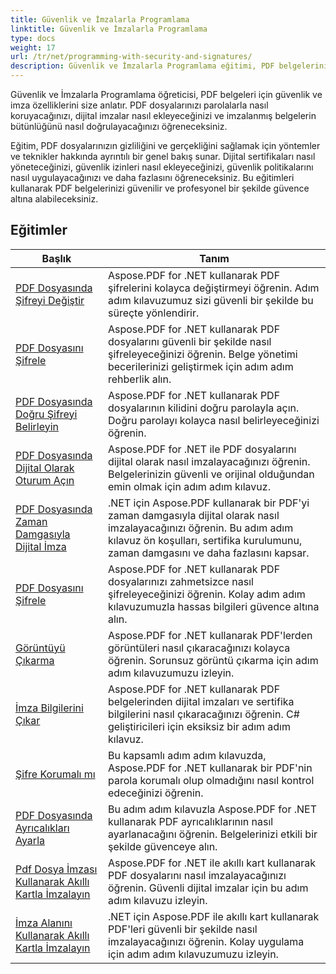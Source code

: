 ```yaml
---
title: Güvenlik ve İmzalarla Programlama
linktitle: Güvenlik ve İmzalarla Programlama
type: docs
weight: 17
url: /tr/net/programming-with-security-and-signatures/
description: Güvenlik ve İmzalarla Programlama eğitimi, PDF belgelerinizi nasıl güvence altına alacağınızı ve imzalayacağınızı, gizliliği ve özgünlüğü nasıl sağlayacağınızı öğretir.
---
```

Güvenlik ve İmzalarla Programlama öğreticisi, PDF belgeleri için güvenlik ve imza özelliklerini size anlatır. PDF dosyalarınızı parolalarla nasıl koruyacağınızı, dijital imzalar nasıl ekleyeceğinizi ve imzalanmış belgelerin bütünlüğünü nasıl doğrulayacağınızı öğreneceksiniz.

Eğitim, PDF dosyalarınızın gizliliğini ve gerçekliğini sağlamak için yöntemler ve teknikler hakkında ayrıntılı bir genel bakış sunar. Dijital sertifikaları nasıl yöneteceğinizi, güvenlik izinleri nasıl ekleyeceğinizi, güvenlik politikalarını nasıl uygulayacağınızı ve daha fazlasını öğreneceksiniz. Bu eğitimleri kullanarak PDF belgelerinizi güvenilir ve profesyonel bir şekilde güvence altına alabileceksiniz.

## Eğitimler
| Başlık | Tanım |
| --- | --- | 
| [PDF Dosyasında Şifreyi Değiştir](./change-password/) | Aspose.PDF for .NET kullanarak PDF şifrelerini kolayca değiştirmeyi öğrenin. Adım adım kılavuzumuz sizi güvenli bir şekilde bu süreçte yönlendirir. |  
| [PDF Dosyasını Şifrele](./decrypt/) | Aspose.PDF for .NET kullanarak PDF dosyalarını güvenli bir şekilde nasıl şifreleyeceğinizi öğrenin. Belge yönetimi becerilerinizi geliştirmek için adım adım rehberlik alın. |  
| [PDF Dosyasında Doğru Şifreyi Belirleyin](./determine-correct-password/) | Aspose.PDF for .NET kullanarak PDF dosyalarının kilidini doğru parolayla açın. Doğru parolayı kolayca nasıl belirleyeceğinizi öğrenin. |  
| [PDF Dosyasında Dijital Olarak Oturum Açın](./digitally-sign/) | Aspose.PDF for .NET ile PDF dosyalarını dijital olarak nasıl imzalayacağınızı öğrenin. Belgelerinizin güvenli ve orijinal olduğundan emin olmak için adım adım kılavuz. |  
| [PDF Dosyasında Zaman Damgasıyla Dijital İmza](./digitally-sign-with-time-stamp/) | .NET için Aspose.PDF kullanarak bir PDF'yi zaman damgasıyla dijital olarak nasıl imzalayacağınızı öğrenin. Bu adım adım kılavuz ön koşulları, sertifika kurulumunu, zaman damgasını ve daha fazlasını kapsar. |  
| [PDF Dosyasını Şifrele](./encrypt/) | Aspose.PDF for .NET kullanarak PDF dosyalarınızı zahmetsizce nasıl şifreleyeceğinizi öğrenin. Kolay adım adım kılavuzumuzla hassas bilgileri güvence altına alın. |  
| [Görüntüyü Çıkarma](./extracting-image/) | Aspose.PDF for .NET kullanarak PDF'lerden görüntüleri nasıl çıkaracağınızı kolayca öğrenin. Sorunsuz görüntü çıkarma için adım adım kılavuzumuzu izleyin. |  
| [İmza Bilgilerini Çıkar](./extract-signature-info/) | Aspose.PDF for .NET kullanarak PDF belgelerinden dijital imzaları ve sertifika bilgilerini nasıl çıkaracağınızı öğrenin. C# geliştiricileri için eksiksiz bir adım adım kılavuz. |  
| [Şifre Korumalı mı](./is-password-protected/) | Bu kapsamlı adım adım kılavuzda, Aspose.PDF for .NET kullanarak bir PDF'nin parola korumalı olup olmadığını nasıl kontrol edeceğinizi öğrenin. |  
| [PDF Dosyasında Ayrıcalıkları Ayarla](./set-privileges/) | Bu adım adım kılavuzla Aspose.PDF for .NET kullanarak PDF ayrıcalıklarının nasıl ayarlanacağını öğrenin. Belgelerinizi etkili bir şekilde güvenceye alın. |  
| [Pdf Dosya İmzası Kullanarak Akıllı Kartla İmzalayın](./sign-with-smart-card-using-pdf-file-signature/) | Aspose.PDF for .NET ile akıllı kart kullanarak PDF dosyalarını nasıl imzalayacağınızı öğrenin. Güvenli dijital imzalar için bu adım adım kılavuzu izleyin. |  
| [İmza Alanını Kullanarak Akıllı Kartla İmzalayın](./sign-with-smart-card-using-signature-field/) | .NET için Aspose.PDF ile akıllı kart kullanarak PDF'leri güvenli bir şekilde nasıl imzalayacağınızı öğrenin. Kolay uygulama için adım adım kılavuzumuzu izleyin. |  